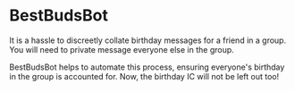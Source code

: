 # BestBudsBot

It is a hassle to discreetly collate birthday messages for a friend in a group. You will need to private message everyone else in the group.

BestBudsBot helps to automate this process, ensuring everyone's birthday in the group is accounted for. Now, the birthday IC will not be left out too!
